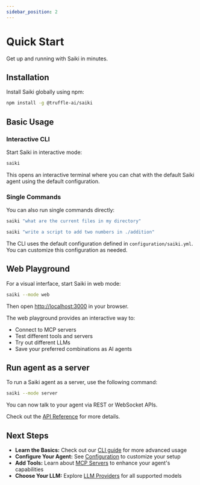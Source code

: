 ```yaml
---
sidebar_position: 2
---
```


# Quick Start

Get up and running with Saiki in minutes.

## Installation

Install Saiki globally using npm:

```bash
npm install -g @truffle-ai/saiki
```

## Basic Usage

### Interactive CLI

Start Saiki in interactive mode:

```bash
saiki
```

This opens an interactive terminal where you can chat with the default Saiki agent using the default configuration.

### Single Commands

You can also run single commands directly:

```bash
saiki "what are the current files in my directory"
```

```bash
saiki "write a script to add two numbers in ./addition"
```

The CLI uses the default configuration defined in `configuration/saiki.yml`. You can customize this configuration as needed.

## Web Playground

For a visual interface, start Saiki in web mode:

```bash
saiki --mode web
```

Then open [http://localhost:3000](http://localhost:3000) in your browser.

The web playground provides an interactive way to:
- Connect to MCP servers
- Test different tools and servers
- Try out different LLMs
- Save your preferred combinations as AI agents

## Run agent as a server

To run a Saiki agent as a server, use the following command:

```bash
saiki --mode server
```

You can now talk to your agent via REST or WebSocket APIs.

Check out the [API Reference](../api-reference/overview) for more details.

## Next Steps

- **Learn the Basics:** Check out our [CLI guide](../guides/cli) for more advanced usage
- **Configure Your Agent:** See [Configuration](../guides/configuring-saiki/overview) to customize your setup
- **Add Tools:** Learn about [MCP Servers](../guides/configuring-saiki/mcpServers) to enhance your agent's capabilities
- **Choose Your LLM:** Explore [LLM Providers](../guides/configuring-saiki/llm/providers) for all supported models 